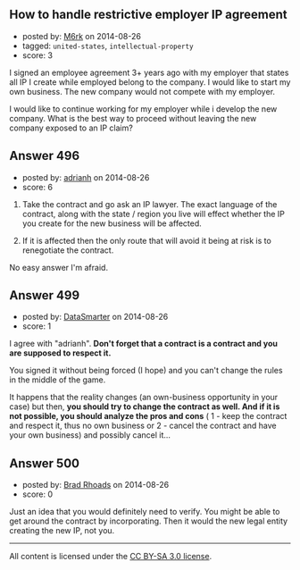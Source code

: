 ## How to handle restrictive employer IP agreement

- posted by: [M6rk](https://stackexchange.com/users/62180/m6rk) on 2014-08-26
- tagged: `united-states`, `intellectual-property`
- score: 3

<p>I signed an employee agreement 3+ years ago with my employer that states all IP I create while employed belong to the company.   I would like to start my own business.  The new company would not compete with my employer.</p>

<p>I would like to continue working for my employer while i develop the new company. What is the best way to proceed without leaving the new company exposed to an IP claim?</p>



## Answer 496

- posted by: [adrianh](https://stackexchange.com/users/7553/adrianh) on 2014-08-26
- score: 6

<ol>
<li><p>Take the contract and go ask an IP lawyer. The exact language of the contract, along with the state / region you live will effect whether the IP you create for the new business will be affected.</p></li>
<li><p>If it is affected then the only route that will avoid it being at risk is to renegotiate the contract.</p></li>
</ol>

<p>No easy answer I'm afraid.</p>



## Answer 499

- posted by: [DataSmarter](https://stackexchange.com/users/3128474/datasmarter) on 2014-08-26
- score: 1

<p>I agree with "adrianh". <strong>Don't forget that a contract is a contract and you are supposed to respect it.</strong> </p>

<p>You signed it without being forced (I hope) and you can't change the rules in the middle of the game.</p>

<p>It happens that the reality changes (an own-business opportunity in your case) but then, <strong>you should try to change the contract as well. And if it is not possible, you should analyze the pros and cons</strong> ( 1 - keep the contract and respect it, thus no own business or 2 - cancel the contract and have your own business) and possibly cancel it...</p>



## Answer 500

- posted by: [Brad Rhoads](https://stackexchange.com/users/42121/brad-rhoads) on 2014-08-26
- score: 0

<p>Just an idea that you would definitely need to verify. You might be able to get around the contract by incorporating. Then it would the new legal entity creating the new IP, not you.</p>




---

All content is licensed under the [CC BY-SA 3.0 license](https://creativecommons.org/licenses/by-sa/3.0/).
